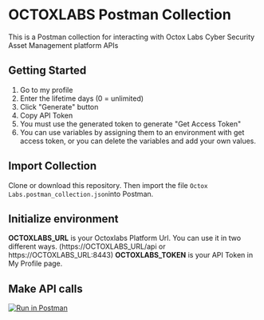 
# OCTOXLABS Postman Collection
This is a Postman collection for interacting with Octox Labs Cyber Security Asset Management platform APIs 

## Getting Started
1. Go to my profile
2. Enter the lifetime days (0 = unlimited)
3. Click "Generate" button
4. Copy API Token
5. You must use the generated token to generate "Get Access Token"
6. You can use variables by assigning them to an environment with get access token, or you can delete the variables and add your own values.

## Import Collection
Clone or download this repository. Then import the file `Octox Labs.postman_collection.json`into Postman.

## Initialize environment
**OCTOXLABS_URL** is your Octoxlabs Platform Url. You can use it in two different ways. (https://OCTOXLABS_URL/api or https://OCTOXLABS_URL:8443)
**OCTOXLABS_TOKEN** is your API Token in My Profile page.

## Make API calls
[![Run in Postman](https://run.pstmn.io/button.svg)](https://god.gw.postman.com/run-collection/22690720-1070466e-c46a-4498-820f-6b4e6a59346e?action=collection%2Ffork&collection-url=entityId%3D22690720-1070466e-c46a-4498-820f-6b4e6a59346e%26entityType%3Dcollection%26workspaceId%3D4ecfcd5f-9827-434a-bc37-f6f879b7f910)
